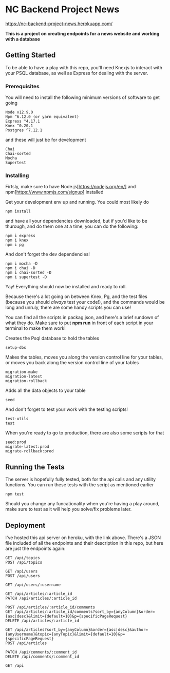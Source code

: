 # NC Backend Project News

https://nc-backend-project-news.herokuapp.com/

**This is a project on creating endpoints for a news website and working with a database**

## Getting Started

To be able to have a play with this repo, you'll need Knexjs to interact with your PSQL database, as well as Express for dealing with the server.

### Prerequisites

You will need to install the following minimum versions of software to get going

```
Node v12.9.0
Npm ^6.12.0 (or yarn equivalent)
Express ^4.17.1
Knex ^0.20.1
Postgres ^7.12.1
```

and these will just be for development

```
Chai
Chai-sorted
Mocha
Supertest
```

### Installing

Firtsly, make sure to have Node.js[https://nodejs.org/en/] and npm[https://www.npmjs.com/signup] installed

Get your development env up and running.
You could most likely do

```
npm install

```

and have all your dependencies downloaded, but if you'd like to be thurough, and do them one at a time, you can do the following:

```
npm i express
npm i knex
npm i pg
```

And don't forget the dev dependencies!

```
npm i mocha -D
npm i chai -D
npm i chai-sorted -D
npm i supertest -D
```

Yay! Everything should now be installed and ready to roll.

Because there's a lot going on between Knex, Pg, and the test files (because you should _always_ test your code!), and the commands would be long and unruly, there are some handy scripts you can use!

You can find all the scripts in packag.json, and here's a brief rundown of what they do. Make sure to put **npm run** in front of each script in your terminal to make them work!

Creates the Psql database to hold the tables

```
setup-dbs
```

Makes the tables, moves you along the version control line for your tables, or moves you back along the version control line of your tables

```
migration-make
migration-latest
migration-rollback
```

Adds all the data objects to your table

```
seed
```

And don't forget to test your work with the testing scripts!

```
test-utils
test
```

When you're ready to go to production, there are also some scripts for that

```
seed:prod
migrate-latest:prod
migrate-rollback:prod
```

## Running the Tests

The server is hopefully fully tested, both for the api calls and any utility functions. You can run these tests with the script as mentioned earlier

```
npm test
```

Should you change any funcationality when you're having a play around, make sure to test as it will help you solve/fix problems later.

## Deployment

I've hosted this api server on heroku, with the link above. There's a JSON file included of all the endpoints and their description in this repo, but here are just the endpoints again:

```
GET /api/topics
POST /api/topics

GET /api/users
POST /api/users

GET /api/users/:username

GET /api/articles/:article_id
PATCH /api/articles/:article_id

POST /api/articles/:article_id/comments
GET /api/articles/:article_id/comments?sort_by={anyColumn}&order={asc|desc}&limit={default=10}&p={specificPageRequest}
DELETE /api/articles/:article_id

GET /api/articles?sort_by={anyColumn}&order={asc|desc}&author={anyUsername}&topic={anyTopic}&limit={default=10}&p={specificPageRequest}
POST /api/articles

PATCH /api/comments/:comment_id
DELETE /api/comments/:comment_id

GET /api
```
